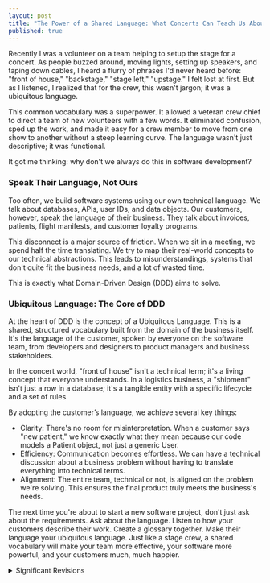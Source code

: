 ```yaml
---
layout: post
title: "The Power of a Shared Language: What Concerts Can Teach Us About Building Great Software"
published: true
---
```


Recently I was a volunteer on a team helping to setup the stage for a concert. As people buzzed around, moving lights, setting up speakers, and taping down cables, I heard a flurry of phrases I'd never heard before: "front of house," "backstage," "stage left," "upstage." I felt lost at first. But as I listened, I realized that for the crew, this wasn't jargon; it was a ubiquitous language.

This common vocabulary was a superpower. It allowed a veteran crew chief to direct a team of new volunteers with a few words. It eliminated confusion, sped up the work, and made it easy for a crew member to move from one show to another without a steep learning curve. The language wasn't just descriptive; it was functional.

It got me thinking: why don't we always do this in software development?

### Speak Their Language, Not Ours

Too often, we build software systems using our own technical language. We talk about databases, APIs, user IDs, and data objects. Our customers, however, speak the language of their business. They talk about invoices, patients, flight manifests, and customer loyalty programs.

This disconnect is a major source of friction. When we sit in a meeting, we spend half the time translating. We try to map their real-world concepts to our technical abstractions. This leads to misunderstandings, systems that don't quite fit the business needs, and a lot of wasted time.

This is exactly what Domain-Driven Design (DDD) aims to solve.

### Ubiquitous Language: The Core of DDD

At the heart of DDD is the concept of a Ubiquitous Language. This is a shared, structured vocabulary built from the domain of the business itself. It's the language of the customer, spoken by everyone on the software team, from developers and designers to product managers and business stakeholders.

In the concert world, "front of house" isn't a technical term; it's a living concept that everyone understands. In a logistics business, a "shipment" isn't just a row in a database; it's a tangible entity with a specific lifecycle and a set of rules.

By adopting the customer’s language, we achieve several key things:
 * Clarity: There's no room for misinterpretation. When a customer says "new patient," we know exactly what they mean because our code models a Patient object, not just a generic User.
 * Efficiency: Communication becomes effortless. We can have a technical discussion about a business problem without having to translate everything into technical terms.
 * Alignment: The entire team, technical or not, is aligned on the problem we're solving. This ensures the final product truly meets the business's needs.

The next time you're about to start a new software project, don't just ask about the requirements. Ask about the language. Listen to how your customers describe their work. Create a glossary together. Make their language your ubiquitous language. Just like a stage crew, a shared vocabulary will make your team more effective, your software more powerful, and your customers much, much happier.

<details>
<summary>Significant Revisions</summary>
Originally published {{ page.date | date: "%B %e, %Y" }}
<